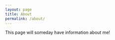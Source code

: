 ```yaml
---
layout: page
title: About
permalink: /about/
---
```


This page will someday have information about me!
